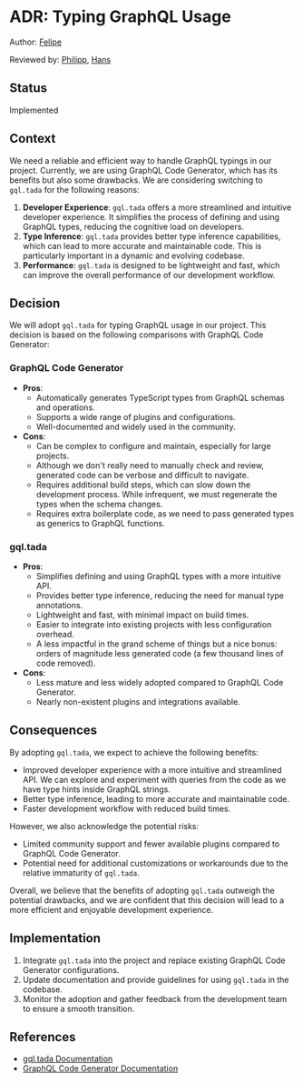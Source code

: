 # ADR: Typing GraphQL Usage

Author: [Felipe](https://github.com/fhenrich33)

Reviewed by: [Philipp](https://github.com/pylipp), [Hans](https://github.com/HaGuesto)

## Status

Implemented

## Context

We need a reliable and efficient way to handle GraphQL typings in our project. Currently, we are using GraphQL Code Generator, which has its benefits but also some drawbacks. We are considering switching to `gql.tada` for the following reasons:

1. **Developer Experience**: `gql.tada` offers a more streamlined and intuitive developer experience. It simplifies the process of defining and using GraphQL types, reducing the cognitive load on developers.
2. **Type Inference**: `gql.tada` provides better type inference capabilities, which can lead to more accurate and maintainable code. This is particularly important in a dynamic and evolving codebase.
3. **Performance**: `gql.tada` is designed to be lightweight and fast, which can improve the overall performance of our development workflow.

## Decision

We will adopt `gql.tada` for typing GraphQL usage in our project. This decision is based on the following comparisons with GraphQL Code Generator:

### GraphQL Code Generator

- **Pros**:
  - Automatically generates TypeScript types from GraphQL schemas and operations.
  - Supports a wide range of plugins and configurations.
  - Well-documented and widely used in the community.
- **Cons**:
  - Can be complex to configure and maintain, especially for large projects.
  - Although we don't really need to manually check and review, generated code can be verbose and difficult to navigate.
  - Requires additional build steps, which can slow down the development process. While infrequent, we must regenerate the types when the schema changes.
  - Requires extra boilerplate code, as we need to pass generated types as generics to GraphQL functions.

### gql.tada

- **Pros**:
  - Simplifies defining and using GraphQL types with a more intuitive API.
  - Provides better type inference, reducing the need for manual type annotations.
  - Lightweight and fast, with minimal impact on build times.
  - Easier to integrate into existing projects with less configuration overhead.
  - A less impactful in the grand scheme of things but a nice bonus: orders of magnitude less generated code (a few thousand lines of code removed).
- **Cons**:
  - Less mature and less widely adopted compared to GraphQL Code Generator.
  - Nearly non-existent plugins and integrations available.

## Consequences

By adopting `gql.tada`, we expect to achieve the following benefits:

- Improved developer experience with a more intuitive and streamlined API. We can explore and experiment with queries from the code as we have type hints inside GraphQL strings.
- Better type inference, leading to more accurate and maintainable code.
- Faster development workflow with reduced build times.

However, we also acknowledge the potential risks:

- Limited community support and fewer available plugins compared to GraphQL Code Generator.
- Potential need for additional customizations or workarounds due to the relative immaturity of `gql.tada`.

Overall, we believe that the benefits of adopting `gql.tada` outweigh the potential drawbacks, and we are confident that this decision will lead to a more efficient and enjoyable development experience.

## Implementation

1. Integrate `gql.tada` into the project and replace existing GraphQL Code Generator configurations.
2. Update documentation and provide guidelines for using `gql.tada` in the codebase.
3. Monitor the adoption and gather feedback from the development team to ensure a smooth transition.

## References

- [gql.tada Documentation](https://gql-tada.0no.co/)
- [GraphQL Code Generator Documentation](https://the-guild.dev/graphql/codegen)
